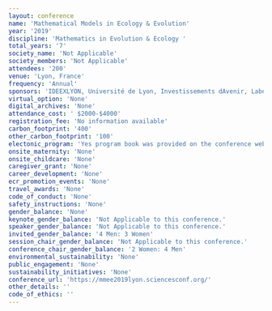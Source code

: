 ```yaml
---
layout: conference 
name: 'Mathematical Models in Ecology & Evolution'
year: '2019'
discipline: 'Mathematics in Evolution & Ecology '
total_years: '7'
society_name: 'Not Applicable'
society_members: 'Not Applicable'
attendees: '200'
venue: 'Lyon, France'
frequency: 'Annual'
sponsors: 'IDEEXLYON, Université de Lyon, Investissements dAvenir, Labex MILYON, Inria, Labex EEECOFECT, LBBE, Laboratoire de Biométrie et Biologie Evolutive, Pôle Rhône-Alpes de Bioinformatique, sfe2(Société française décologie et dévolution) '
virtual_option: 'None'
digital_archives: 'None'
attendance_cost: ' $2000-$4000'
registration_fee: 'No information available'
carbon_footprint: '400'
other_carbon_footprint: '100'
electonic_program: 'Yes program book was provided on the conference website as a .pdf file.'
onsite_maternity: 'None'
onsite_childcare: 'None'
caregiver_grant: 'None'
career_development: 'None'
ecr_promotion_events: 'None'
travel_awards: 'None'
code_of_conduct: 'None'
safety_instructions: 'None'
gender_balance: 'None'
keynote_gender_balance: 'Not Applicable to this conference.'
speaker_gender_balance: 'Not Applicable to this conference.'
invited_gender_balance: '4 Men: 3 Women'
session_chair_gender_balance: 'Not Applicable to this conference.'
conference_chair_gender_balance: '2 Women: 4 Men'
environmental_sustainability: 'None'
public_engagement: 'None'
sustainability_initiatives: 'None'
conference_url: 'https://mmee2019lyon.sciencesconf.org/'
other_details: ''
code_of_ethics: ''
---
```

